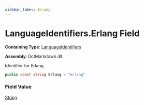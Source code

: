 ```yaml
---
sidebar_label: Erlang
---
```


# LanguageIdentifiers\.Erlang Field

**Containing Type**: [LanguageIdentifiers](../index.md)

**Assembly**: DotMarkdown\.dll

  
Identifier for Erlang\.

```csharp
public const string Erlang = "erlang"
```

### Field Value

[String](https://docs.microsoft.com/en-us/dotnet/api/system.string)

